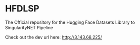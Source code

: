 # HFDLSP
The Official repository for the Hugging Face Datasets Library to SingularityNET Pipeline

Check out the dev url here: http://3.143.68.225/
